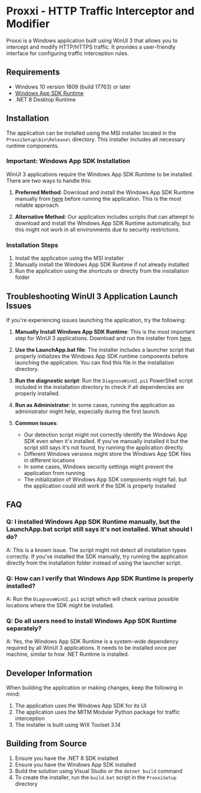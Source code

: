 # Proxxi - HTTP Traffic Interceptor and Modifier

Proxxi is a Windows application built using WinUI 3 that allows you to intercept and modify HTTP/HTTPS traffic. It provides a user-friendly interface for configuring traffic interception rules.

## Requirements

- Windows 10 version 1809 (build 17763) or later
- [Windows App SDK Runtime](https://aka.ms/windowsappsdk/1.5/1.5.240227000/windowsappruntimeinstall-x64.exe)
- .NET 8 Desktop Runtime

## Installation

The application can be installed using the MSI installer located in the `ProxxiSetup\bin\Release\` directory. This installer includes all necessary runtime components.

### Important: Windows App SDK Installation

WinUI 3 applications require the Windows App SDK Runtime to be installed. There are two ways to handle this:

1. **Preferred Method**: Download and install the Windows App SDK Runtime manually from [here](https://aka.ms/windowsappsdk/1.5/1.5.240227000/windowsappruntimeinstall-x64.exe) before running the application. This is the most reliable approach.

2. **Alternative Method**: Our application includes scripts that can attempt to download and install the Windows App SDK Runtime automatically, but this might not work in all environments due to security restrictions.

### Installation Steps

1. Install the application using the MSI installer
2. Manually install the Windows App SDK Runtime if not already installed
3. Run the application using the shortcuts or directly from the installation folder

## Troubleshooting WinUI 3 Application Launch Issues

If you're experiencing issues launching the application, try the following:

1. **Manually Install Windows App SDK Runtime**: This is the most important step for WinUI 3 applications. Download and run the installer from [here](https://aka.ms/windowsappsdk/1.5/1.5.240227000/windowsappruntimeinstall-x64.exe).

2. **Use the LaunchApp.bat file**: The installer includes a launcher script that properly initializes the Windows App SDK runtime components before launching the application. You can find this file in the installation directory.

3. **Run the diagnostic script**: Run the `DiagnoseWinUI.ps1` PowerShell script included in the installation directory to check if all dependencies are properly installed.

4. **Run as Administrator**: In some cases, running the application as administrator might help, especially during the first launch.

5. **Common issues**:
   - Our detection script might not correctly identify the Windows App SDK even when it's installed. If you've manually installed it but the script still says it's not found, try running the application directly.
   - Different Windows versions might store the Windows App SDK files in different locations
   - In some cases, Windows security settings might prevent the application from running
   - The initialization of Windows App SDK components might fail, but the application could still work if the SDK is properly installed

## FAQ

### Q: I installed Windows App SDK Runtime manually, but the LaunchApp.bat script still says it's not installed. What should I do?
A: This is a known issue. The script might not detect all installation types correctly. If you've installed the SDK manually, try running the application directly from the installation folder instead of using the launcher script.

### Q: How can I verify that Windows App SDK Runtime is properly installed?
A: Run the `DiagnoseWinUI.ps1` script which will check various possible locations where the SDK might be installed.

### Q: Do all users need to install Windows App SDK Runtime separately?
A: Yes, the Windows App SDK Runtime is a system-wide dependency required by all WinUI 3 applications. It needs to be installed once per machine, similar to how .NET Runtime is installed.

## Developer Information

When building the application or making changes, keep the following in mind:

1. The application uses the Windows App SDK for its UI
2. The application uses the MITM Modular Python package for traffic interception
3. The installer is built using WiX Toolset 3.14

## Building from Source

1. Ensure you have the .NET 8 SDK installed
2. Ensure you have the Windows App SDK installed
3. Build the solution using Visual Studio or the `dotnet build` command
4. To create the installer, run the `build.bat` script in the `ProxxiSetup` directory 